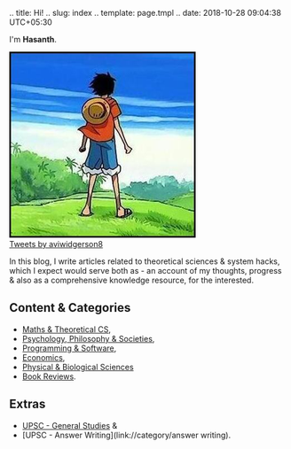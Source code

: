 .. title: Hi!
.. slug: index
.. template: page.tmpl
.. date: 2018-10-28 09:04:38 UTC+05:30

I'm **Hasanth**.

<div class="twitter-feed">
    <div class="container">
        <div class="row">
			<div class="col-md-6" style="padding-left: 0;">
				<img src="/images/luffy.jpg">
			</div>
            <div class="col-md-6">
              <!-- Twitter Embed Code -->
               <a class="twitter-timeline" data-width="250" data-height="300" href="https://twitter.com/aviwidgerson8?ref_src=twsrc%5Etfw">Tweets by aviwidgerson8</a> <script async src="https://platform.twitter.com/widgets.js" charset="utf-8"></script>
               <!-- / Twitter Embed Code -->
            </div>
        </div>
    </div>
</div>


In this blog, I write articles related to theoretical sciences & system hacks, which I expect would serve both as - an account of my thoughts, progress & also as a comprehensive knowledge resource, for the interested.

## Content & Categories 
- [Maths & Theoretical CS](link://tag/maths), 
- [Psychology, Philosophy & Societies](link://tag/humans), 
- [Programming & Software](link://tag/software), 
- [Economics](link://tag/economics), 
- [Physical & Biological Sciences](link://tag/science)
- [Book Reviews](link://tag/books).

## Extras
- [UPSC - General Studies](link://category/upsc) & 
- [UPSC - Answer Writing](link://category/answer writing).

 













